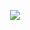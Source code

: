 <p align=center>
<img src="https://capsule-render.vercel.app/api?type=cylinder&color=28A0FF&height=160&section=header&text=figure.2🐣&fontSize=90&&animation=fadeIn&fontColor=FFFFFF"></image>
</p>

